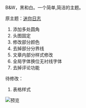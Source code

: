 B&W，黑和白。一个简单,简洁的主题。

原主题：[迷你日志](https://minirizhi.com)

1. 添加多处圆角
2. 头图固定
3. 修改部分颜色
4. 去掉部分分界线
5. 文章内部分样式修改
6. 全局字体换位无衬线字体
7. 去掉评论功能

待修改：

1. 表格样式

![预览](https://cdn.jsdelivr.net/gh/MakeAToast/files/bg.webp)
